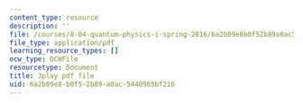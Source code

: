 ```yaml
---
content_type: resource
description: ''
file: /courses/8-04-quantum-physics-i-spring-2016/6a2b09e8b0f52b89a0ac5440965bf216_m7UT2Hr465o.pdf
file_type: application/pdf
learning_resource_types: []
ocw_type: OCWFile
resourcetype: Document
title: 3play pdf file
uid: 6a2b09e8-b0f5-2b89-a0ac-5440965bf216
---
```

